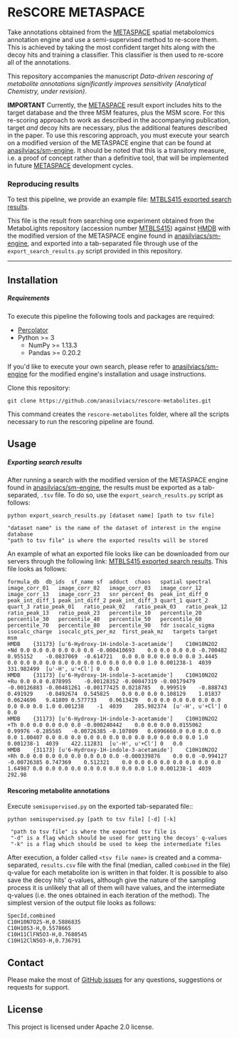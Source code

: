 # ReSCORE METASPACE

Take annotations obtained from the [METASPACE](http://metaspace2020.eu/) spatial metabolomics annotation engine and use a semi-supervised method to re-score them. This is achieved by taking the most confident target hits along with the decoy hits and training a classifier. This classifier is then used to re-score all of the annotations.

This repository accompanies the manuscript _Data-driven rescoring of metabolite annotations significantly improves sensitivity (Analytical Chemistry, under revision)_.

**IMPORTANT** Currently, the [METASPACE](http://metaspace2020.eu/) result export includes hits to the target database and the three MSM features, plus the MSM score. For this re-scoring approach to work as described in the accompanying publication, target *and* decoy hits are necessary, plus the additional features described in the paper. To use this rescoring approach, you must execute your search on a modified version of the METASPACE engine that can be found at [anasilviacs/sm-engine](https://github.com/anasilviacs/sm-engine). It should be noted that this is a transitory measure, i.e. a proof of concept rather than a definitive tool, that will be implemented in future [METASPACE](http://metaspace2020.eu/) development cycles.

### Reproducing results
To test this pipeline, we provide an example file:
[MTBLS415 exported search results](http://genesis.ugent.be/uvpublicdata/silvia/MTBLS415/120901101000.csv).

This file is the result from searching one experiment obtained from the MetaboLights repository (accession number [MTBLS415](https://www.ebi.ac.uk/metabolights/MTBLS415)) against [HMDB](http://www.hmdb.ca/) with the modified version of the METASPACE engine found in [anasilviacs/sm-engine](https://github.com/anasilviacs/sm-engine), and exported into a tab-separated file through use of the `export_search_results.py` script provided in this repository.

----

## Installation

##### Requirements
To execute this pipeline the following tools and packages are required:

- [Percolator](https://github.com/percolator/percolator)
- Python >= 3
  - NumPy >= 1.13.3
  - Pandas >= 0.20.2

If you'd like to execute your own search, please refer to [anasilviacs/sm-engine](https://github.com/anasilviacs/sm-engine/wiki) for the modified engine's installation and usage instructions.

Clone this repository:
```
git clone https://github.com/anasilviacs/rescore-metabolites.git
```

This command creates the `rescore-metabolites` folder, where all the scripts necessary to run the rescoring pipeline are found.

## Usage

##### Exporting search results
After running a search with the modified version of the METASPACE engine found in [anasilviacs/sm-engine](https://github.com/anasilviacs/sm-engine/wiki), the results must be exported as a tab-separated, `.tsv` file. To do so, use the `export_search_results.py` script as follows:

```
python export_search_results.py [dataset name] [path to tsv file]

"dataset name" is the name of the dataset of interest in the engine database
"path to tsv file" is where the exported results will be stored
```
An example of what an exported file looks like can be downloaded from our servers through the following link:
[MTBLS415 exported search results](http://genesis.ugent.be/uvpublicdata/silvia/MTBLS415/120901101000.csv). This file looks as follows:

```
formula_db	db_ids	sf_name	sf	adduct	chaos	spatial	spectral	image_corr_01	image_corr_02	image_corr_03	image_corr_12	image_corr_13	image_corr_23	snr	percent_0s	peak_int_diff_0	peak_int_diff_1	peak_int_diff_2	peak_int_diff_3	quart_1	quart_2	quart_3	ratio_peak_01	ratio_peak_02	ratio_peak_03	ratio_peak_12	ratio_peak_13	ratio_peak_23	percentile_10	percentile_20	percentile_30	percentile_40	percentile_50	percentile_60	percentile_70	percentile_80	percentile_90	fdr	isocalc_sigma	isocalc_charge	isocalc_pts_per_mz	first_peak_mz	targets	target	msm
HMDB	{31173}	[u'6-Hydroxy-1H-indole-3-acetamide']	C10H10N2O2	+Nd	0.0	0.0	0.0	0.0	0.0	0.0	-0.000410693	0.0	0.0	0.0	0.0	-0.700482	0.955152	-0.0837069	-0.614721	0.0	0.0	0.0	0.0	0.0	0.0	3.4445	0.0	0.0	0.0	0.0	0.0	0.0	0.0	0.0	0.0	0.0	0.0	1.0	0.001238-1	4039	331.982499	[u'-H', u'+Cl']	0	0.0
HMDB	{31173}	[u'6-Hydroxy-1H-indole-3-acetamide']	C10H10N2O2	+Ru	0.0	0.0	0.878995	-0.00128352	-0.00047319	-0.00179479	-0.00126883	-0.00481261	-0.00177425	0.0218785	0.999519	-0.888743	0.491929	-0.0492674	0.545825	0.0	0.0	0.0	0.108129	1.01837	0.0624696	9.41809	0.577733	0.0613429	0.0	0.0	0.0	0.0	0.0	0.0	0.0	0.0	0.0	1.0	0.001238	-1	4039	285.982374	[u'-H', u'+Cl']	0	0.0
HMDB	{31173}	[u'6-Hydroxy-1H-indole-3-acetamide']	C10H10N2O2	+Th	0.0	0.0	0.0	0.0	0.0	-0.000240442	0.0	0.0	0.0	0.0155062	0.99976	-0.285585	-0.00726385	-0.107809	0.6996660.0	0.0	0.0	0.0	0.0	1.00407	0.0	0.0	0.0	0.0	0.0	0.0	0.0	0.0	0.0	0.0	0.0	0.0	1.0	0.001238-1	4039	422.112831	[u'-H', u'+Cl']	0	0.0
HMDB	{31173}	[u'6-Hydroxy-1H-indole-3-acetamide']	C10H10N2O2	+Rh	0.0	0.0	0.0	0.0	0.0	0.0	0.0	0.0	-0.000339876	0.0	0.0	-0.994127	-0.00726385	0.747369	0.512321	0.0	0.0	0.0	0.0	0.0	0.0	0.0	0.0	1.64987	0.0	0.0	0.0	0.0	0.0	0.0	0.0	0.0	0.0	1.0	0.001238-1	4039	292.98
```

#### Rescoring metabolite annotations
Execute `semisupervised.py` on the exported tab-separated file::

```
python semisupervised.py [path to tsv file] [-d] [-k]

 "path to tsv file" is where the exported tsv file is
 "-d" is a flag which should be used for getting the decoys' q-values
 "-k" is a flag which should be used to keep the intermediate files
```

After execution, a folder called `<tsv file name>` is created and a comma-separated, `results.csv` file with the final (median, called `combined` in the file) q-value for each metabolite ion is written in that folder. It is possible to also save the decoy hits' q-values, although give the nature of the sampling process it is unlikely that all of them will have values, and the intermediate q-values (i.e. the ones obtained in each iteration of the method). The simplest version of the output file looks as follows:

```
SpecId,combined
C10H10N7O2S-H,0.5886835
C10H10S3-H,0.5578665
C10H11ClFN5O3-H,0.7680545
C10H12ClN5O3-H,0.736791
```

## Contact

Please make the most of [GitHub issues](https://github.com/anasilviacs/rescore-metabolites/issues) for any questions, suggestions or requests for support.

## License

This project is licensed under Apache 2.0 license.
